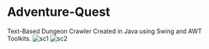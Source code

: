 # Adventure-Quest
Text-Based Dungeon Crawler Created  in Java using Swing and AWT Toolkits.
![sc1]([https://github.com/AndrewBlackwell/Adventure-Quest/blob/main/assets/img1.png)
![sc2]([https://github.com/AndrewBlackwell/Adventure-Quest/blob/main/assets/img2.png)
